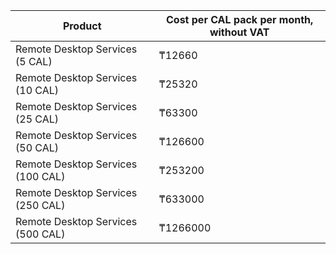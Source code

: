 Product | Cost per CAL pack per month, without VAT
--- | ---
Remote Desktop Services (5 CAL) | ₸12660
Remote Desktop Services (10 CAL) | ₸25320
Remote Desktop Services (25 CAL) | ₸63300
Remote Desktop Services (50 CAL) | ₸126600
Remote Desktop Services (100 CAL) | ₸253200
Remote Desktop Services (250 CAL) | ₸633000
Remote Desktop Services (500 CAL) | ₸1266000
